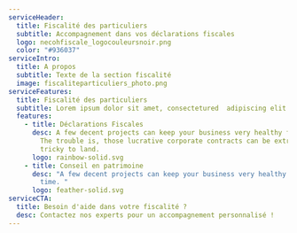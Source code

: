 ```yaml
---
serviceHeader:
  title: Fiscalité des particuliers
  subtitle: Accompagnement dans vos déclarations fiscales
  logo: necohfiscale_logocouleursnoir.png
  color: "#936037"
serviceIntro:
  title: A propos
  subtitle: Texte de la section fiscalité
  image: fiscaliteparticuliers_photo.png
serviceFeatures:
  title: Fiscalité des particuliers
  subtitle: Lorem ipsum dolor sit amet, consectetured  adipiscing elit.
  features:
    - title: Déclarations Fiscales
      desc: A few decent projects can keep your business very healthy for a long time.
        The trouble is, those lucrative corporate contracts can be extremely
        tricky to land.
      logo: rainbow-solid.svg
    - title: Conseil en patrimoine
      desc: "A few decent projects can keep your business very healthy for a long
        time. "
      logo: feather-solid.svg
serviceCTA:
  title: Besoin d'aide dans votre fiscalité ?
  desc: Contactez nos experts pour un accompagnement personnalisé !
---
```

